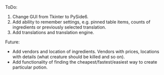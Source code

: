 ToDo: 

1. Change GUI from Tkinter to PySide6.
2. Add ability to remember settings, e.g. pinned table items, counts of ingredients or previously selected translation.
3. Add translations and translation engine.

Future:
- Add vendors and location of ingredients. Vendors with prices, locations with details 
(what creature should be killed and so on).
- Add functionality of finding the cheapest/fastest/easiest way to create particular potion.